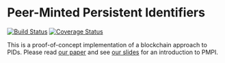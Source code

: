 # Peer-Minted Persistent Identifiers

[![Build Status](https://travis-ci.org/CeON/pmpi.svg?branch=master)](https://travis-ci.org/CeON/pmpi)
[![Coverage Status](https://coveralls.io/repos/CeON/pmpi/badge.svg?branch=master&service=github)](https://coveralls.io/github/CeON/pmpi?branch=master)

This is a proof-of-concept implementation of a blockchain approach to PIDs.
Please read [our paper](http://dx.doi.org/10.2218/ijdc.v10i1.368)
and see [our slides](http://www.slideshare.net/bolikowski/a-system)
for an introduction to PMPI.
